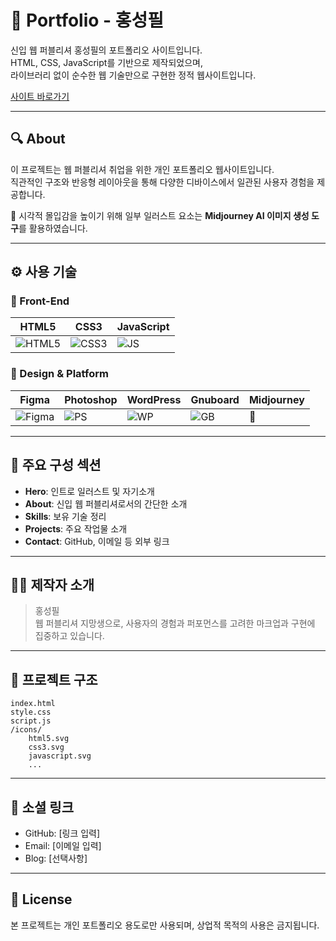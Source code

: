 # 💼 Portfolio - 홍성필

신입 웹 퍼블리셔 홍성필의 포트폴리오 사이트입니다.  
HTML, CSS, JavaScript를 기반으로 제작되었으며,  
라이브러리 없이 순수한 웹 기술만으로 구현한 정적 웹사이트입니다.

[사이트 바로가기](https://nexusvision-robot.netlify.app/)

---

## 🔍 About

이 프로젝트는 웹 퍼블리셔 취업을 위한 개인 포트폴리오 웹사이트입니다.  
직관적인 구조와 반응형 레이아웃을 통해 다양한 디바이스에서 일관된 사용자 경험을 제공합니다.

🎨 시각적 몰입감을 높이기 위해 일부 일러스트 요소는 **Midjourney AI 이미지 생성 도구**를 활용하였습니다.

---

## ⚙️ 사용 기술

### 🧩 Front-End
| HTML5 | CSS3 | JavaScript |
|-------|------|------------|
| ![HTML5](./public/icons/html5.svg) | ![CSS3](./public/icons/css3.svg) | ![JS](./public/icons/javascript.svg) |

### 🎨 Design & Platform
| Figma | Photoshop | WordPress | Gnuboard | Midjourney |
|--------|-----------|------------|-----------|-------------|
| ![Figma](./public/icons/figma.svg) | ![PS](./public/icons/photoshop.svg) | ![WP](./public/icons/wordpress.svg) | ![GB](./public/icons/gnuboard.svg) | 🎨 |

---

## 🧱 주요 구성 섹션

- **Hero**: 인트로 일러스트 및 자기소개
- **About**: 신입 웹 퍼블리셔로서의 간단한 소개
- **Skills**: 보유 기술 정리
- **Projects**: 주요 작업물 소개
- **Contact**: GitHub, 이메일 등 외부 링크

---

## 🧑‍💻 제작자 소개

> 홍성필  
> 웹 퍼블리셔 지망생으로, 사용자의 경험과 퍼포먼스를 고려한 마크업과 구현에 집중하고 있습니다.

---

## 📁 프로젝트 구조

```text
index.html
style.css
script.js
/icons/
    html5.svg
    css3.svg
    javascript.svg
    ...
```

---

## 🔗 소셜 링크

- GitHub: [링크 입력]
- Email: [이메일 입력]
- Blog: [선택사항]

---

## 📌 License

본 프로젝트는 개인 포트폴리오 용도로만 사용되며, 상업적 목적의 사용은 금지됩니다.
